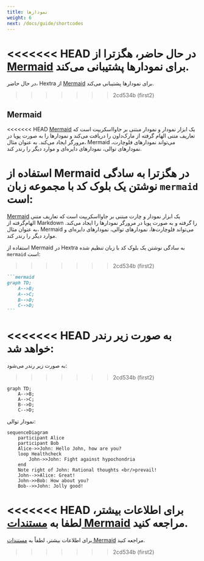 ```yaml
---
title: نمودارها
weight: 6
next: /docs/guide/shortcodes
---
```


<<<<<<< HEAD
در حال حاضر، هگزترا از [Mermaid](#mermaid) برای نمودارها پشتیبانی می‌کند.
=======
در حال حاضر، Hextra از [Mermaid](#mermaid) برای نمودارها پشتیبانی می‌کند.
>>>>>>> 2cd534b (first2)

<!--more-->

## Mermaid

<<<<<<< HEAD
[Mermaid](https://github.com/mermaid-js/mermaid#readme) یک ابزار نمودار و نمودار مبتنی بر جاوااسکریپت است که تعاریف متنی الهام گرفته از مارک‌داون را دریافت می‌کند و نمودارها را به صورت پویا در مرورگر ایجاد می‌کند. به عنوان مثال، Mermaid می‌تواند نمودارهای فلوچارت، نمودارهای توالی، نمودارهای دایره‌ای و موارد دیگر را رندر کند.

استفاده از Mermaid در هگزترا به سادگی نوشتن یک بلوک کد با مجموعه زبان `mermaid` است:
=======
[Mermaid](https://github.com/mermaid-js/mermaid#readme) یک ابزار نمودار و چارت مبتنی بر جاوااسکریپت است که تعاریف متنی الهام‌گرفته از Markdown را گرفته و به صورت پویا در مرورگر نمودارها را ایجاد می‌کند. به عنوان مثال، Mermaid می‌تواند فلوچارت‌ها، نمودارهای توالی، نمودارهای دایره‌ای و موارد دیگر را رندر کند.

استفاده از Mermaid در Hextra به سادگی نوشتن یک بلوک کد با زبان تنظیم شده `mermaid` است:
>>>>>>> 2cd534b (first2)

````markdown
```mermaid
graph TD;
    A-->B;
    A-->C;
    B-->D;
    C-->D;
```
````

<<<<<<< HEAD
به صورت زیر رندر خواهد شد:
=======
به صورت زیر رندر می‌شود:
>>>>>>> 2cd534b (first2)

```mermaid
graph TD;
    A-->B;
    A-->C;
    B-->D;
    C-->D;
```

نمودار توالی:

```mermaid
sequenceDiagram
    participant Alice
    participant Bob
    Alice->>John: Hello John, how are you?
    loop Healthcheck
        John->>John: Fight against hypochondria
    end
    Note right of John: Rational thoughts <br/>prevail!
    John-->>Alice: Great!
    John->>Bob: How about you?
    Bob-->>John: Jolly good!
```

<<<<<<< HEAD
برای اطلاعات بیشتر، لطفا به [مستندات Mermaid](https://mermaid-js.github.io/mermaid/#/) مراجعه کنید.
=======
برای اطلاعات بیشتر، لطفاً به [مستندات Mermaid](https://mermaid-js.github.io/mermaid/#/) مراجعه کنید.
>>>>>>> 2cd534b (first2)
